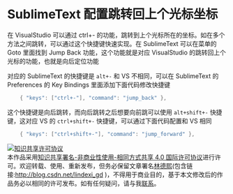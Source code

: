 
# SublimeText 配置跳转回上个光标坐标

在 VisualStudio 可以通过 ctrl+- 的功能，跳转到上个光标所在的坐标。如在多个方法之间跳转，可以通过这个快捷键快速实现。在 SublimeText 可以在菜单的 Goto 里面找到 Jump Back 功能，这个功能就是对应 VisualStudio 的跳转回上个光标的功能，也就是向后定位功能

<!--more-->


<!-- CreateTime:5/9/2020 10:40:11 AM -->



对应的 SublimeText 的快捷键是 `alt+-` 和 VS 不相同，可以在 SublimeText 的 Preferences 的 Key Bindings 里面添加下面代码修改快捷键

```csharp
    { "keys": ["ctrl+-"], "command": "jump_back" },
```

这个快捷键是向后跳转，而向后跳转之后想要向前跳可以使用 `alt+shift+-` 快捷键，这对应 VS 的 `ctrl+shift+-` 快捷键，可以通过下面代码配置和 VS 相同

```csharp
    { "keys": ["ctrl+shift+-"], "command": "jump_forward" },
```





<a rel="license" href="http://creativecommons.org/licenses/by-nc-sa/4.0/"><img alt="知识共享许可协议" style="border-width:0" src="https://licensebuttons.net/l/by-nc-sa/4.0/88x31.png" /></a><br />本作品采用<a rel="license" href="http://creativecommons.org/licenses/by-nc-sa/4.0/">知识共享署名-非商业性使用-相同方式共享 4.0 国际许可协议</a>进行许可。欢迎转载、使用、重新发布，但务必保留文章署名[林德熙](http://blog.csdn.net/lindexi_gd)(包含链接:http://blog.csdn.net/lindexi_gd )，不得用于商业目的，基于本文修改后的作品务必以相同的许可发布。如有任何疑问，请与我[联系](mailto:lindexi_gd@163.com)。